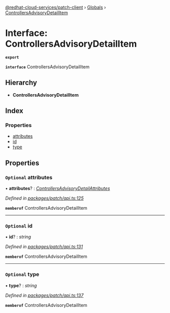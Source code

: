 [@redhat-cloud-services/patch-client](../README.md) › [Globals](../globals.md) › [ControllersAdvisoryDetailItem](controllersadvisorydetailitem.md)

# Interface: ControllersAdvisoryDetailItem

**`export`** 

**`interface`** ControllersAdvisoryDetailItem

## Hierarchy

* **ControllersAdvisoryDetailItem**

## Index

### Properties

* [attributes](controllersadvisorydetailitem.md#optional-attributes)
* [id](controllersadvisorydetailitem.md#optional-id)
* [type](controllersadvisorydetailitem.md#optional-type)

## Properties

### `Optional` attributes

• **attributes**? : *[ControllersAdvisoryDetailAttributes](controllersadvisorydetailattributes.md)*

*Defined in [packages/patch/api.ts:125](https://github.com/RedHatInsights/javascript-clients/blob/b0e959d/packages/patch/api.ts#L125)*

**`memberof`** ControllersAdvisoryDetailItem

___

### `Optional` id

• **id**? : *string*

*Defined in [packages/patch/api.ts:131](https://github.com/RedHatInsights/javascript-clients/blob/b0e959d/packages/patch/api.ts#L131)*

**`memberof`** ControllersAdvisoryDetailItem

___

### `Optional` type

• **type**? : *string*

*Defined in [packages/patch/api.ts:137](https://github.com/RedHatInsights/javascript-clients/blob/b0e959d/packages/patch/api.ts#L137)*

**`memberof`** ControllersAdvisoryDetailItem
